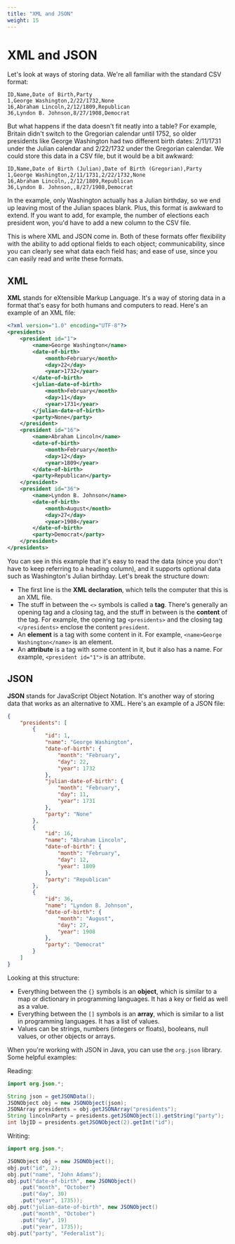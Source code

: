 ```yaml
---
title: "XML and JSON"
weight: 15
---
```


# XML and JSON

Let's look at ways of storing data. We're all familiar with the standard CSV format:

```csv
ID,Name,Date of Birth,Party
1,George Washington,2/22/1732,None
16,Abraham Lincoln,2/12/1809,Republican
36,Lyndon B. Johnson,8/27/1908,Democrat
```

But what happens if the data doesn't fit neatly into a table? For example, Britain didn't switch to the Gregorian calendar until 1752, so older presidents like George Washington had two different birth dates: 2/11/1731 under the Julian calendar and 2/22/1732 under the Gregorian calendar. We could store this data in a CSV file, but it would be a bit awkward:

```csv
ID,Name,Date of Birth (Julian),Date of Birth (Gregorian),Party
1,George Washington,2/11/1731,2/22/1732,None
16,Abraham Lincoln,,2/12/1809,Republican
36,Lyndon B. Johnson,,8/27/1908,Democrat
```

In the example, only Washington actually has a Julian birthday, so we end up leaving most of the Julian spaces blank. Plus, this format is awkward to extend. If you want to add, for example, the number of elections each president won, you'd have to add a new column to the CSV file.

This is where XML and JSON come in. Both of these formats offer flexibility with the ability to add optional fields to each object; communicability, since you can clearly see what data each field has; and ease of use, since you can easily read and write these formats.

## XML

**XML** stands for eXtensible Markup Language. It's a way of storing data in a format that's easy for both humans and computers to read. Here's an example of an XML file:

```xml
<?xml version="1.0" encoding="UTF-8"?>
<presidents>
    <president id="1">
        <name>George Washington</name>
        <date-of-birth>
            <month>February</month>
            <day>22</day>
            <year>1732</year>
        </date-of-birth>
        <julian-date-of-birth>
            <month>February</month>
            <day>11</day>
            <year>1731</year>
        </julian-date-of-birth>
        <party>None</party>
    </president>
    <president id="16">
        <name>Abraham Lincoln</name>
        <date-of-birth>
            <month>February</month>
            <day>12</day>
            <year>1809</year>
        </date-of-birth>
        <party>Republican</party>
    </president>
    <president id="36">
        <name>Lyndon B. Johnson</name>
        <date-of-birth>
            <month>August</month>
            <day>27</day>
            <year>1908</year>
        </date-of-birth>
        <party>Democrat</party>
    </president>
</presidents>
```

You can see in this example that it's easy to read the data (since you don't have to keep referring to a heading column), and it supports optional data such as Washington's Julian birthday. Let's break the structure down:

* The first line is the **XML declaration**, which tells the computer that this is an XML file.
* The stuff in between the `<>` symbols is called a **tag**. There's generally an opening tag and a closing tag, and the stuff in between is the **content** of the tag. For example, the opening tag `<presidents>` and the closing tag `</presidents>` enclose the content `president`.
* An **element** is a tag with some content in it. For example, `<name>George Washington</name>` is an element.
* An **attribute** is a tag with some content in it, but it also has a name. For example, `<president id="1">` is an attribute.

## JSON

**JSON** stands for JavaScript Object Notation. It's another way of storing data that works as an alternative to XML. Here's an example of a JSON file:

```json
{
    "presidents": [
        {
            "id": 1,
            "name": "George Washington",
            "date-of-birth": {
                "month": "February",
                "day": 22,
                "year": 1732
            },
            "julian-date-of-birth": {
                "month": "February",
                "day": 11,
                "year": 1731
            },
            "party": "None"
        },
        {
            "id": 16,
            "name": "Abraham Lincoln",
            "date-of-birth": {
                "month": "February",
                "day": 12,
                "year": 1809
            },
            "party": "Republican"
        },
        {
            "id": 36,
            "name": "Lyndon B. Johnson",
            "date-of-birth": {
                "month": "August",
                "day": 27,
                "year": 1908
            },
            "party": "Democrat"
        }
    ]
}
```

Looking at this structure:

* Everything between the `{}` symbols is an **object**, which is similar to a map or dictionary in programming languages. It has a key or field as well as a value.
* Everything between the `[]` symbols is an **array**, which is similar to a list in programming languages. It has a list of values.
* Values can be strings, numbers (integers or floats), booleans, null values, or other objects or arrays.

When you're working with JSON in Java, you can use the `org.json` library. Some helpful examples:

Reading:

```java
import org.json.*;

String json = getJSONData();
JSONObject obj = new JSONObject(json);
JSONArray presidents = obj.getJSONArray("presidents");
String lincolnParty = presidents.getJSONObject(1).getString("party");
int lbjID = presidents.getJSONObject(2).getInt("id");
```

Writing:

```java
import org.json.*;

JSONObject obj = new JSONObject();
obj.put("id", 2);
obj.put("name", "John Adams");
obj.put("date-of-birth", new JSONObject()
    .put("month", "October")
    .put("day", 30)
    .put("year", 1735));
obj.put("julian-date-of-birth", new JSONObject()
    .put("month", "October")
    .put("day", 19)
    .put("year", 1735));
obj.put("party", "Federalist");
```
